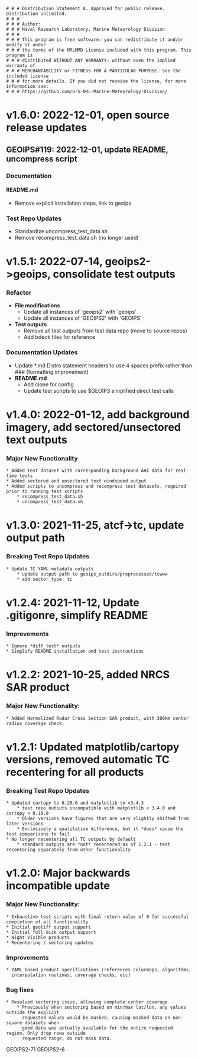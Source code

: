    # # # Distribution Statement A. Approved for public release. Distribution unlimited.
    # # # 
    # # # Author:
    # # # Naval Research Laboratory, Marine Meteorology Division
    # # # 
    # # # This program is free software: you can redistribute it and/or modify it under
    # # # the terms of the NRLMMD License included with this program. This program is
    # # # distributed WITHOUT ANY WARRANTY; without even the implied warranty of
    # # # MERCHANTABILITY or FITNESS FOR A PARTICULAR PURPOSE. See the included license
    # # # for more details. If you did not receive the license, for more information see:
    # # # https://github.com/U-S-NRL-Marine-Meteorology-Division/

# v1.6.0: 2022-12-01, open source release updates
## GEOIPS#119: 2022-12-01, update README, uncompress script
### Documentation
#### README.md
* Remove explicit installation steps, link to geoips
### Test Repo Updates
* Standardize uncompress_test_data.sh
* Remove recompress_test_data.sh (no longer used)


# v1.5.1: 2022-07-14, geoips2->geoips, consolidate test outputs

### Refactor
* **File modifications**
    * Update all instances of 'geoips2' with 'geoips'
    * Update all instances of 'GEOIPS2' with 'GEOIPS'
* **Test outputs**
    * Remove all test outputs from test data repo (move to source repos)
    * Add bdeck files for reference

### Documentation Updates
* Update \*.md Distro statement headers to use 4 spaces prefix rather than ### (formatting improvement)
* **README.md**
    * Add clone for config
    * Update test scripts to use $GEOIPS simplified direct test calls


# v1.4.0: 2022-01-12, add background imagery, add sectored/unsectored text outputs

### Major New Functionality
    * Added test dataset with corresponding background AHI data for real-time tests
    * Added sectored and unsectored text windspeed output
    * Added scripts to uncompress and recompress test datasets, required prior to running test scripts
        * recompress_test_data.sh
        * uncompress_test_data.sh


# v1.3.0: 2021-11-25, atcf->tc, update output path

### Breaking Test Repo Updates
    * Update TC YAML metadata outputs
        * update output path to geoips_outdirs/preprocessed/tcwww
        * add sector_type: tc


# v1.2.4: 2021-11-12, Update .gitigonre, simplify README

### Improvements
    * Ignore *diff_test* outputs
    * Simplify README installation and test instructions


# v1.2.2: 2021-10-25, added NRCS SAR product

### Major New Functionality:
    * Added Normalized Radar Cross Section SAR product, with 300km center radius coverage check.


# v1.2.1: Updated matplotlib/cartopy versions, removed automatic TC recentering for all products

### Breaking Test Repo Updates
    * Updated cartopy to 0.20.0 and matplotlib to v3.4.3
        * test repo outputs incompatible with matplotlib < 3.4.0 and cartopy < 0.19.0
        * Older versions have figures that are very slightly shifted from later versions
        * Exclusively a qualitative difference, but it *does* cause the test comparisons to fail
    * No longer recentering all TC outputs by default
        * standard outputs are *not* recentered as of 1.2.1 - test recentering separately from other functionality


# v1.2.0: Major backwards incompatible update

###  Major New Functionality:
    * Exhaustive test scripts with final return value of 0 for successful completion of all functionality
    * Initial geotiff output support
    * Initial full disk output support
    * Night Visible products
    * Recentering / sectoring updates
 
###  Improvements
    * YAML based product specifications (references colormaps, algorithms,
      interpolation routines, coverage checks, etc)
 
###  Bug fixes
    * Resolved sectoring issue, allowing complete center coverage
        * Previously when sectoring based on min/max lat/lon, any values outside the explicit
          requested values would be masked, causing masked data on non-square datasets when 
          good data was actually available for the entire requested region. Only drop rows outside
          requested range, do not mask data.

GEOIPS2-71 GEOIPS2-6
